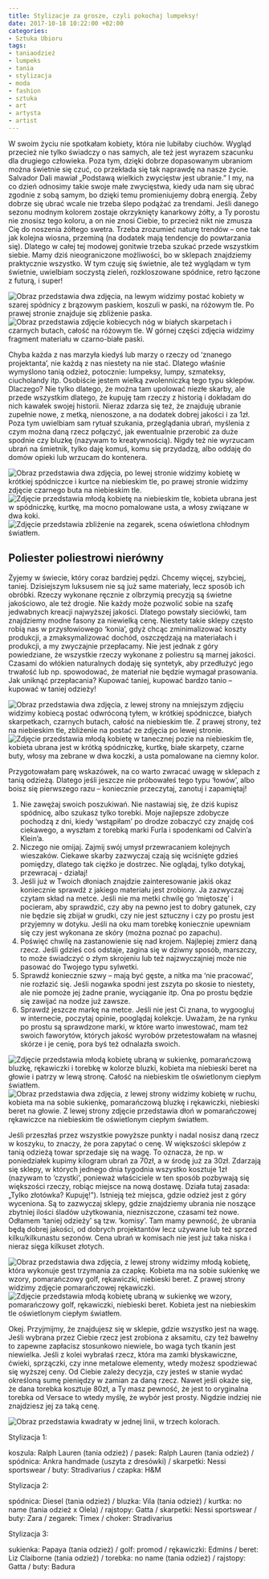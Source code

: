 ```yaml
---
title: Stylizacje za grosze, czyli pokochaj lumpeksy!
date: 2017-10-18 10:22:00 +02:00
categories:
- Sztuka Ubioru
tags:
- taniaodzież
- lumpeks
- tania
- stylizacja
- moda
- fashion
- sztuka
- art
- artysta
- artist
---
```


 W swoim życiu nie spotkałam kobiety, która nie lubiłaby ciuchów. Wygląd przecież nie tylko świadczy o nas samych, ale też jest wyrazem szacunku dla drugiego człowieka. Poza tym, dzięki dobrze dopasowanym ubraniom można świetnie się czuć, co przekłada się tak naprawdę na nasze życie. Salvador Dali mawiał „Podstawą wielkich zwycięstw jest ubranie.” I my, na co dzień odnosimy takie swoje małe zwycięstwa, kiedy uda nam się ubrać zgodnie z sobą samym, bo dzięki temu promieniujemy dobrą energią. Żeby dobrze się ubrać wcale nie trzeba ślepo podążać za trendami. Jeśli danego sezonu modnym kolorem zostaje okrzyknięty kanarkowy żółty, a Ty porostu nie znosisz tego koloru, a on nie znosi Ciebie, to przecież nikt nie zmusza Cię do noszenia żółtego swetra. Trzeba zrozumieć naturę trendów – one tak jak kolejna wiosna, przeminą (na dodatek mają tendencje do powtarzania się). Dlatego w całej tej modowej gonitwie trzeba szukać przede wszystkim siebie. Mamy dziś nieograniczone możliwości, bo w sklepach znajdziemy praktycznie wszystko. W tym czuję się świetnie, ale też wyglądam w tym świetnie, uwielbiam soczystą zieleń, rozkloszowane spódnice, retro łączone z futurą, i super!

![Obraz przedstawia dwa zdjęcia, na lewym widzimy postać kobiety w szarej spódnicy z brązowym paskiem, koszuli w paski, na różowym tle. Po prawej stronie znajduje się zbliżenie paska.](https://assets1.ello.co/uploads/asset/attachment/6379870/ello-optimized-d3d63468.jpg)
![Obraz przedstawia zdjęcie kobiecych nóg w białych skarpetach i czarnych butach, całość na różowym tle. W górnej części zdjęcia widzimy fragment materiału w czarno-białe paski.](https://assets0.ello.co/uploads/asset/attachment/6379877/ello-optimized-2a8b6ae3.jpg)

Chyba każda z nas marzyła kiedyś lub marzy o rzeczy od ‘znanego projektanta’, nie każdą z nas niestety na nie stać. Dlatego właśnie wymyślono tanią odzież, potocznie: lumpeksy, lumpy, szmateksy, ciucholandy itp. Osobiście jestem wielką zwolenniczką tego typu sklepów. Dlaczego? Nie tylko dlatego, że można tam upolować niezłe skarby, ale przede wszystkim dlatego, że kupuję tam rzeczy z historią i dokładam do nich kawałek swojej historii. Nieraz zdarza się też, że znajduję ubranie zupełnie nowe, z metką, nienoszone, a na dodatek dobrej jakości i za 1zł. Poza tym uwielbiam sam rytuał szukania, przeglądania ubrań, myślenia  z czym można daną rzecz połączyć, jak ewentualnie przerobić za duże spodnie czy bluzkę (nazywam to kreatywnością). Nigdy też nie wyrzucam ubrań na śmietnik, tylko daję komuś, komu się przydadzą, albo oddaję do domów opieki lub wrzucam do kontenera. 

![Obraz przedstawia dwa zdjęcia, po lewej stronie widzimy kobietę w krótkiej spódniczce i kurtce na niebieskim tle, po prawej stronie widzimy zdjęcie czarnego buta na niebieskim tle.](https://assets0.ello.co/uploads/asset/attachment/6379902/ello-optimized-28fb577d.jpg)
![Zdjęcie przedstawia młodą kobietę na niebieskim tle, kobieta ubrana jest w spódniczkę, kurtkę, ma mocno pomalowane usta, a włosy związane w dwa koki.](https://assets0.ello.co/uploads/asset/attachment/6379891/ello-optimized-337c06d0.jpg)
![Zdjęcie przedstawia zbliżenie na zegarek, scena oświetlona chłodnym światłem.](https://assets2.ello.co/uploads/asset/attachment/6380128/ello-optimized-df7a57b7.jpg)

## Poliester poliestrowi nierówny

Żyjemy w świecie, który coraz bardziej pędzi. Chcemy więcej, szybciej, taniej. Dzisiejszym luksusem nie są już same materiały, lecz sposób ich obróbki. Rzeczy wykonane ręcznie z olbrzymią precyzją są świetne jakościowo, ale też drogie. Nie każdy może pozwolić sobie na szafę jedwabnych kreacji najwyższej jakości. Dlatego powstały sieciówki, tam znajdziemy modne fasony za niewielką cenę. Niestety takie sklepy często robią nas w przysłowiowego ‘konia’, gdyż chcąc zminimalizować koszty produkcji, a zmaksymalizować dochód, oszczędzają na materiałach i produkcji, a my zwyczajnie przepłacamy. Nie jest jednak z góry powiedziane, że wszystkie rzeczy wykonane z poliestru są marnej jakości. Czasami do włókien naturalnych dodaję się syntetyk, aby przedłużyć jego trwałość lub np. spowodować, że materiał nie będzie wymagał prasowania. Jak uniknąć przepłacania? Kupować taniej, kupować bardzo tanio – kupować w taniej odzieży!

![Obraz przedstawia dwa zdjęcia, z lewej strony na mniejszym zdjęciu widzimy kobiecą postać odwróconą tyłem, w krótkiej spódniczce, białych skarpetkach, czarnych butach, całość na niebieskim tle. Z prawej strony, też na niebieskim tle, zbliżenie na postać ze zdjęcia po lewej stronie.](https://assets0.ello.co/uploads/asset/attachment/6379894/ello-optimized-21606a53.jpg)
![Zdjęcie przedstawia młodą kobietę w tanecznej pozie na niebieskim tle, kobieta ubrana jest w krótką spódniczkę, kurtkę, białe skarpety, czarne buty, włosy ma zebrane w dwa koczki, a usta pomalowane na ciemny kolor.](https://assets1.ello.co/uploads/asset/attachment/6380026/ello-optimized-5b18d0cb.jpg)


Przygotowałam parę wskazówek, na co warto zwracać uwagę w sklepach z tanią odzieżą. Dlatego jeśli jeszcze nie próbowałeś tego typu ‘łowów’, albo boisz się pierwszego razu – koniecznie przeczytaj, zanotuj i zapamiętaj!

1. Nie zawężaj swoich poszukiwań. Nie nastawiaj się, że dziś kupisz spódnicę, albo szukasz tylko torebki. Moje najlepsze zdobycze pochodzą z dni, kiedy ‘wstąpiłam’ po drodze zobaczyć czy znajdę coś ciekawego, a wyszłam z torebką marki Furla i spodenkami od Calvin’a Klein’a.
2. Niczego nie omijaj. Zajmij swój umysł przewracaniem kolejnych wieszaków. Ciekawe skarby zazwyczaj czają się wciśnięte gdzieś pomiędzy, dlatego tak ciężko je dostrzec. Nie oglądaj, tylko dotykaj, przewracaj -  działaj!
3. Jeśli już w Twoich dłoniach znajdzie zainteresowanie jakiś okaz koniecznie sprawdź z jakiego materiału jest zrobiony. Ja zazwyczaj czytam skład na metce. Jeśli nie ma metki chwilę go ‘miętoszę’ i pocieram, aby sprawdzić, czy aby na pewno jest to dobry gatunek, czy nie będzie się zbijał w grudki, czy nie jest sztuczny i czy po prostu jest przyjemny w dotyku. Jeśli na oku mam torebkę koniecznie upewniam się czy jest wykonana ze skóry (można poznać po zapachu).
4. Poświęć chwilę na zastanowienie się nad krojem. Najlepiej zmierz daną rzecz. Jeśli gdzieś coś odstaje, zagina się w dziwny sposób, marszczy, to może świadczyć o złym skrojeniu lub też najzwyczajniej może nie pasować do Twojego typu sylwetki. 
5. Sprawdź koniecznie szwy – mają być gęste, a nitka ma ‘nie pracować’, nie rozłazić się. Jeśli nogawka spodni jest zszyta po skosie to niestety, ale nie pomoże jej żadne pranie, wyciąganie itp. Ona po prostu będzie się zawijać na nodze już zawsze. 
6. Sprawdź jeszcze markę na metce. Jeśli nie jest Ci znana, to wygoogluj w internecie, poczytaj opinie, pooglądaj kolekcje. Uważam, że na rynku po prostu są sprawdzone marki, w które warto inwestować, mam też swoich faworytów, których jakość wyrobów przetestowałam na własnej skórze i je cenię, pora byś też odnalazła swoich.

![Zdjęcie przedstawia młodą kobietę ubraną w sukienkę, pomarańczową bluzkę, rękawiczki i torebkę w kolorze bluzki, kobieta ma niebieski beret na głowie i patrzy w lewą stronę. Całość na niebieskim tle oświetlonym ciepłym światłem.](https://assets0.ello.co/uploads/asset/attachment/6380130/ello-optimized-4d890809.jpg)
![Obraz przedstawia dwa zdjęcia, z lewej strony widzimy kobietę w ruchu, kobieta ma na sobie sukienkę, pomarańczową bluzkę i rękawiczki, niebieski beret na głowie. Z lewej strony zdjęcie przedstawia dłoń w pomarańczowej rękawiczce na niebieskim tle oświetlonym ciepłym światłem.](https://assets2.ello.co/uploads/asset/attachment/6380022/ello-optimized-7a6ace59.jpg)

Jeśli przeszłaś przez wszystkie powyższe punkty i nadal nosisz daną rzecz w koszyku, to znaczy, że pora zapytać o cenę. W większości sklepów z tanią odzieżą towar sprzedaje się na wagę. To oznacza, że np. w poniedziałek kupimy kilogram ubrań za 70zł, a w środę już za 30zł. Zdarzają się sklepy, w których jednego dnia tygodnia wszystko kosztuje 1zł (nazywam to ‘czystki’, ponieważ właściciele w ten sposób pozbywają się większości rzeczy, robiąc miejsce na nową dostawę. Działa tutaj zasada: „Tylko złotówka? Kupuję!”). Istnieją też miejsca, gdzie odzież jest z góry wyceniona. Są to zazwyczaj sklepy, gdzie znajdziemy ubrania nie noszące zbytniej ilości śladów użytkowania, niezniszczone, czasami też nowe. Odłamem ‘taniej odzieży’ są tzw. ‘komisy’. Tam mamy pewność, że ubrania będą dobrej jakości, od dobrych projektantów lecz używane lub też sprzed kilku/kilkunastu sezonów. Cena ubrań w komisach nie jest już taka niska i nieraz sięga kilkuset złotych.

![Obraz przedstawia dwa zdjęcia, z lewej strony widzimy młodą kobietę, która wykonuje gest trzymania za czapkę. Kobieta ma na sobie sukienkę we wzory, pomarańczowy golf, rękawiczki, niebieski beret. Z prawej strony widzimy zdjęcie pomarańczowej rękawiczki.](https://assets1.ello.co/uploads/asset/attachment/6380120/ello-optimized-5c2e8832.jpg)
![Zdjęcie przedstawia młodą kobietę ubraną w sukienkę we wzory, pomarańczowy golf, rękawiczki, niebieski beret. Kobieta jest na niebieskim tle oświetlonym ciepłym światłem.](https://assets1.ello.co/uploads/asset/attachment/6380118/ello-optimized-ac07f0ca.jpg)

Okej. Przyjmijmy, że znajdujesz się w sklepie, gdzie wszystko jest na wagę. Jeśli wybrana przez Ciebie rzecz jest zrobiona z aksamitu, czy też bawełny to zapewne zapłacisz stosunkowo niewiele, bo waga tych tkanin jest niewielka. Jeśli z kolei wybrałaś rzecz, która ma zamki błyskawiczne, ćwieki, sprzączki, czy inne metalowe elementy, wtedy możesz spodziewać się wyższej ceny. Od Ciebie zależy decyzja, czy jesteś w stanie wydać określoną sumę pieniędzy w zamian za daną rzecz. Nawet jeśli okaże się, że dana torebka kosztuje 80zł, a Ty masz pewność, że jest to oryginalna torebka od Versace to wtedy myślę, że wybór jest prosty. Nigdzie indziej nie znajdziesz jej za taką cenę.

![Obraz przedstawia kwadraty w jednej linii, w trzech kolorach.](https://assets0.ello.co/uploads/asset/attachment/6380028/ello-optimized-fceec68e.jpg)

<olela-narrative>
Stylizacja 1:
</olela-narrative>

koszula: Ralph Lauren (tania odzież) / pasek: Ralph Lauren (tania odzież) / spódnica: Ankra handmade (uszyta z dresówki) / skarpetki: Nessi sportswear / buty: Stradivarius / czapka: H&M

<olela-narrative>
Stylizacja 2:
</olela-narrative>

spódnica: Diesel (tania odzież) / bluzka: Vila (tania odzież) / kurtka: no name (tania odzież x Olela) / rajstopy: Gatta / skarpetki: Nessi sportswear / buty: Zara / zegarek: Timex / choker: Stradivarius

<olela-narrative>
Stylizacja 3:
</olela-narrative>

sukienka: Papaya (tania odzież) / golf: promod / rękawiczki: Edmins / beret: Liz Claiborne (tania odzież) / torebka: no name (tania odzież) / rajstopy: Gatta / buty: Badura



